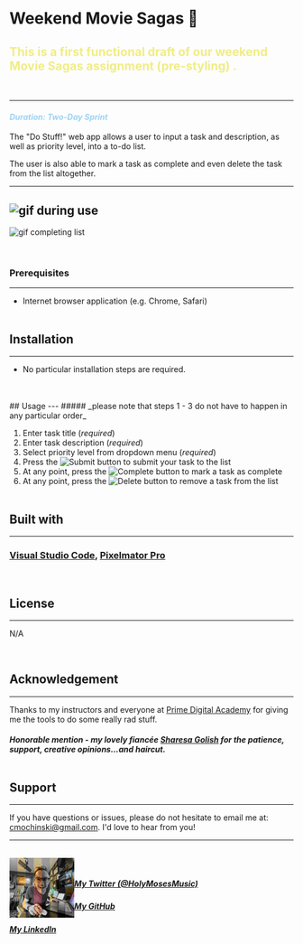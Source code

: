  # <p align="left"> <b>Weekend Movie Sagas 🎥 </b> 

## <b><span style="color:#F0ED86">This is a first functional draft of our weekend Movie Sagas assignment (pre-styling) .</b>
<br />

---

#### <span style="color: #9ED2F0">_Duration: Two-Day Sprint_</span><br />

The "Do Stuff!" web app allows a user to input a task and description, as well as priority level, into a to-do list.

The user is also able to mark a task as complete and even delete the task from the list altogether.<br />

---

![gif during use](./README-visuals/toDoPreview.gif)
---
![gif completing list](./README-visuals/toDoPreview2.gif)

<br />

### Prerequisites
---
- Internet browser application (e.g. Chrome, Safari)
<br /> <br />

## Installation
---
- No particular installation steps are required.
<br />
<br />
## Usage
---
##### _please note that steps 1 - 3 do not have to happen in any particular order_

1. Enter task title (_required_)
2. Enter task description (_required_)
3. Select priority level from dropdown menu (_required_)
4. Press the <img src="./README-visuals/submitButton.png" alt="Submit" style="width:83px;"> button to submit your task to the list
5. At any point, press the <img src="./README-visuals/completeButton.png" alt="Complete" style="width:70px;"> button to mark a task as complete
6. At any point, press the <img src="./README-visuals/deleteButton.png" alt="Delete" style="width:55px;"> button to remove a task from the list
<br /><br />

## Built with
---
### [Visual Studio Code](https://code.visualstudio.com/), [Pixelmator Pro](https://www.pixelmator.com/pro/)
<br />

## License
---
N/A

<br/>

## Acknowledgement
---
Thanks to my instructors and everyone at [Prime Digital Academy](www.primeacademy.io) for giving me the tools to do some really rad stuff. 

##### _Honorable mention - my lovely fiancée [Sharesa Golish](https://www.instagram.com/sharesadoeshair/) for the patience, support, creative opinions...and haircut._<br /><br />

## Support
---
If you have questions or issues, please do not hesitate to email me at: [cmochinski@gmail.com](mailto:cmochinski@gmail.com). I'd love to hear from you!

---
<br />
<img align="left" src="./README-visuals/readme-signature-pic.png" alt="mo" style="width:115px;">
<br/ >


##### _[My Twitter (@HolyMosesMusic)](https://twitter.com/holymosesmusic)_ 
##### _[My GitHub](https://github.com/chrismochinski)_ 
##### _[My LinkedIn](https://www.linkedin.com/in/chrismochinski/)_ 
